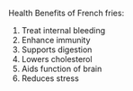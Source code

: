 
Health Benefits of French fries:

1. Treat internal bleeding
2. Enhance immunity
3. Supports digestion
4. Lowers cholesterol
5. Aids function of brain
6. Reduces stress